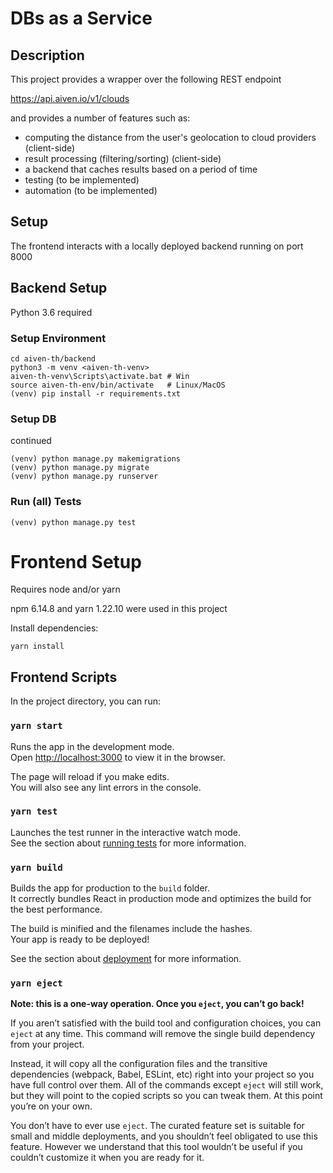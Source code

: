 # DBs as a Service

## Description

This project provides a wrapper over the following REST endpoint

https://api.aiven.io/v1/clouds

and provides a number of features such as:

- computing the distance from the user's geolocation to cloud providers (client-side)
- result processing (filtering/sorting) (client-side)
- a backend that caches results based on a period of time
- testing (to be implemented)
- automation (to be implemented)

## Setup

The frontend interacts with a locally deployed backend running on port 8000

## Backend Setup

Python 3.6 required

### Setup Environment

```
cd aiven-th/backend
python3 -m venv <aiven-th-venv>
aiven-th-venv\Scripts\activate.bat # Win
source aiven-th-env/bin/activate   # Linux/MacOS
(venv) pip install -r requirements.txt
```

### Setup DB

continued

```
(venv) python manage.py makemigrations
(venv) python manage.py migrate
(venv) python manage.py runserver
```

### Run (all) Tests

```
(venv) python manage.py test
```

# Frontend Setup

Requires node and/or yarn

npm 6.14.8 and yarn 1.22.10 were used in this project

Install dependencies:

```
yarn install
```

## Frontend Scripts

In the project directory, you can run:

### `yarn start`

Runs the app in the development mode.\
Open [http://localhost:3000](http://localhost:3000) to view it in the browser.

The page will reload if you make edits.\
You will also see any lint errors in the console.

### `yarn test`

Launches the test runner in the interactive watch mode.\
See the section about [running tests](https://facebook.github.io/create-react-app/docs/running-tests) for more information.

### `yarn build`

Builds the app for production to the `build` folder.\
It correctly bundles React in production mode and optimizes the build for the best performance.

The build is minified and the filenames include the hashes.\
Your app is ready to be deployed!

See the section about [deployment](https://facebook.github.io/create-react-app/docs/deployment) for more information.

### `yarn eject`

**Note: this is a one-way operation. Once you `eject`, you can’t go back!**

If you aren’t satisfied with the build tool and configuration choices, you can `eject` at any time. This command will remove the single build dependency from your project.

Instead, it will copy all the configuration files and the transitive dependencies (webpack, Babel, ESLint, etc) right into your project so you have full control over them. All of the commands except `eject` will still work, but they will point to the copied scripts so you can tweak them. At this point you’re on your own.

You don’t have to ever use `eject`. The curated feature set is suitable for small and middle deployments, and you shouldn’t feel obligated to use this feature. However we understand that this tool wouldn’t be useful if you couldn’t customize it when you are ready for it.
